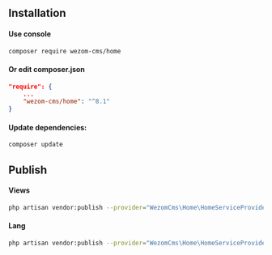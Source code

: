 ## Installation

#### Use console
```bash
composer require wezom-cms/home
```
#### Or edit composer.json
```json
"require": {
    ...
    "wezom-cms/home": "^8.1"
}
```
#### Update dependencies:
```bash
composer update
```

## Publish
#### Views
```bash
php artisan vendor:publish --provider="WezomCms\Home\HomeServiceProvider" --tag="views"
```
#### Lang
```bash
php artisan vendor:publish --provider="WezomCms\Home\HomeServiceProvider" --tag="lang"
```

